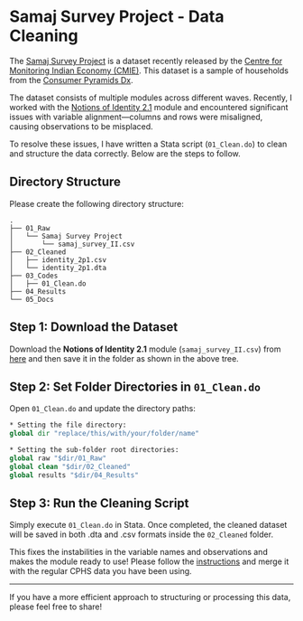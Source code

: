 # Samaj Survey Project - Data Cleaning  

The [Samaj Survey Project](https://consumerpyramidsdx.cmie.com/kommon/bin/sr.php?kall=wsamajdx&rrurl=samajdx-consumerpyramidsdx) is a dataset recently released by the [Centre for Monitoring Indian Economy (CMIE)](https://www.cmie.com/). This dataset is a sample of households from the [Consumer Pyramids Dx](https://consumerpyramidsdx.cmie.com/).  

The dataset consists of multiple modules across different waves. Recently, I worked with the [Notions of Identity 2.1](https://consumerpyramidsdx.cmie.com/kommon/bin/sr.php?kall=wroundet&round_id=2&rrurl=samajdx-consumerpyramidsdx) module and encountered significant issues with variable alignment—columns and rows were misaligned, causing observations to be misplaced.  

To resolve these issues, I have written a Stata script (`01_Clean.do`) to clean and structure the data correctly. Below are the steps to follow.  

## Directory Structure  

Please create the following directory structure:  

```
.
├── 01_Raw
│   └── Samaj Survey Project
│       └── samaj_survey_II.csv
├── 02_Cleaned
│   ├── identity_2p1.csv
│   └── identity_2p1.dta
├── 03_Codes
│   ├── 01_Clean.do
├── 04_Results
└── 05_Docs
```
## Step 1: Download the Dataset  

Download the **Notions of Identity 2.1** module (`samaj_survey_II.csv`) from [here](https://consumerpyramidsdx.cmie.com/kommon/bin/sr.php?kall=wroundet&round_id=2&tabno=3&rrurl=samajdx-consumerpyramidsdx) and then save it in the folder as shown in the above tree. 

## Step 2: Set Folder Directories in `01_Clean.do`  

Open `01_Clean.do` and update the directory paths:  

```stata
* Setting the file directory:
global dir "replace/this/with/your/folder/name"

* Setting the sub-folder root directories:
global raw "$dir/01_Raw"
global clean "$dir/02_Cleaned"
global results "$dir/04_Results"
```
## Step 3: Run the Cleaning Script

Simply execute `01_Clean.do` in Stata. Once completed, the cleaned dataset will be saved in both .dta and .csv formats inside the `02_Cleaned` folder.

This fixes the instabilities in the variable names and observations and makes the module ready to use! Please follow the [instructions](https://consumerpyramidsdx.cmie.com/kommon/bin/sr.php?kall=wroundet&round_id=2&tabno=4&rrurl=samajdx-consumerpyramidsdx) and merge it with the regular CPHS data you have been using. 

---
If you have a more efficient approach to structuring or processing this data, please feel free to share! 



